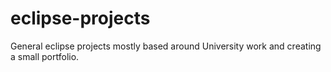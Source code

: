 eclipse-projects
================

General eclipse projects mostly based around University work and creating a small portfolio.

